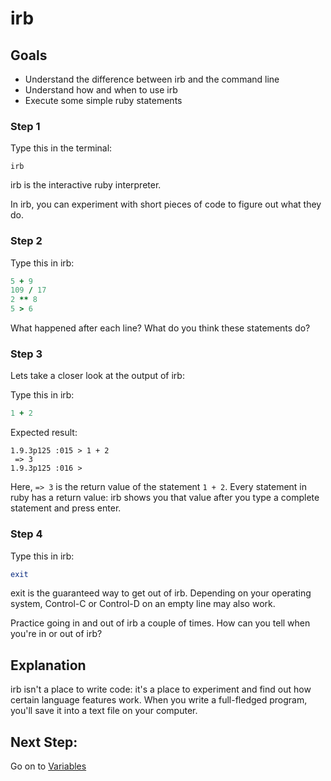 # irb

## Goals

- Understand the difference between irb and the command line
- Understand how and when to use irb
- Execute some simple ruby statements

### Step 1

Type this in the terminal:

`irb`

irb is the interactive ruby interpreter.

In irb, you can experiment with short pieces of code to figure out what they do.

### Step 2

Type this in irb:

```ruby
5 + 9
109 / 17
2 ** 8
5 > 6
```

What happened after each line? What do you think these statements do?

### Step 3
Lets take a closer look at the output of irb:

Type this in irb:

```ruby
1 + 2
```

Expected result:

```
1.9.3p125 :015 > 1 + 2
 => 3
1.9.3p125 :016 >
```

Here, `=> 3` is the return value of the statement `1 + 2`. Every statement in ruby has a return value: irb shows you that value after you type a complete statement and press enter.

### Step 4
Type this in irb:

```ruby
exit
```

exit is the guaranteed way to get out of irb. Depending on your operating system, Control-C or Control-D on an empty line may also work.

Practice going in and out of irb a couple of times. How can you tell when you're in or out of irb?

## Explanation

irb isn't a place to write code: it's a place to experiment and find out how certain language features work. When you write a full-fledged program, you'll save it into a text file on your computer.

## Next Step:
Go on to [Variables](variables)